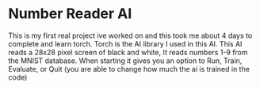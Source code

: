 # Number Reader AI
This is my first real project ive worked on and this took me about 4 days to complete and learn torch. 
Torch is the AI library I used in this AI. 
This AI reads a 28x28 pixel screen of black and white, It reads numbers 1-9 from the MNIST database. 
When starting it gives you an option to Run, Train, Evaluate, or Quit (you are able to change how much the ai is trained in the code) 
